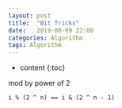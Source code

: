 ```yaml
---
layout: post
title:  "Bit Tricks"
date:   2019-08-09 22:00
categories: Algorithm
tags: Algorithm
---
```


* content
{:toc}

mod by power of 2

```
i % (2 ^ n) == i & (2 ^ n - 1)
```